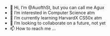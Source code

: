 - 👋 Hi, I’m @AuofthSt, but you can call me Agux
- 👀 I’m interested in Computer Science atm
- 🌱 I’m currently learning HarvardX CS50x atm
- 💞️ I’m looking to collaborate on a future, not yet
- 📫 How to reach me ...

<!---
AuofthSt/AuofthSt is a ✨ special ✨ repository because its `README.md` (this file) appears on your GitHub profile.
You can click the Preview link to take a look at your changes.
--->
